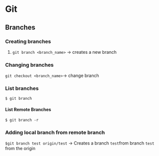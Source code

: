 
# Git
## Branches
### Creating branches
1. `git branch <branch_name>` -> creates a new branch
### Changing branches
`git checkout <branch_name>`-> change branch

### List branches
`$ git branch`
#### List Remote Branches
`$ git branch -r`

### Adding local branch from remote branch
`$git branch test origin/test` -> Creates a branch `test`from branch `test` from the origin